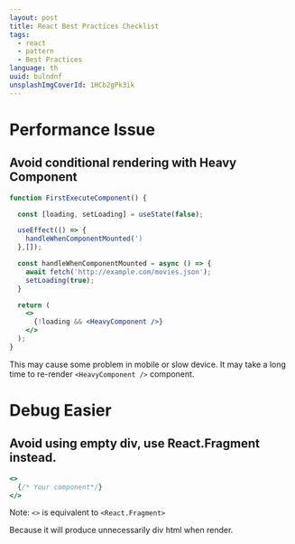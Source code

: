 ```yaml
---
layout: post
title: React Best Practices Checklist
tags:
  - react
  - pattern
  - Best Practices
language: th
uuid: bulndnf
unsplashImgCoverId: 1HCb2gPk3ik
---
```


# Performance Issue

## Avoid conditional rendering with Heavy Component

```jsx
function FirstExecuteComponent() {

  const [loading, setLoading] = useState(false);

  useEffect(() => {
    handleWhenComponentMounted(')
  },[]);

  const handleWhenComponentMounted = async () => {
    await fetch('http://example.com/movies.json');
    setLoading(true);
  }

  return (
    <>
      {!loading && <HeavyComponent />}
    </>
  );
}
```

This may cause some problem in mobile or slow device.
It may take a long time to re-render `<HeavyComponent />` component.

# Debug Easier

## Avoid using empty div, use React.Fragment instead.

```jsx
<>
  {/* Your component*/}
</>
```

Note: `<>` is equivalent to `<React.Fragment>`

Because it will produce unnecessarily div html when render.
